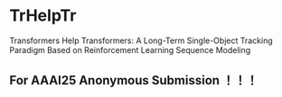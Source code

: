 # TrHelpTr
Transformers Help Transformers: A Long-Term Single-Object Tracking Paradigm Based on Reinforcement Learning Sequence Modeling

## For AAAI25 Anonymous Submission ！！！
